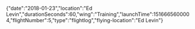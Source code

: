 {"date":"2018-01-23","location":"Ed Levin","durationSeconds":60,"wing":"Training","launchTime":1516665600004,"flightNumber":5,"type":"flightlog","flying-location":"Ed Levin"}
